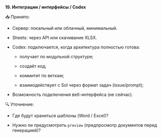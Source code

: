 **19. Интеграции / интерфейсы / Codex**

📥 Принято:

- Сервер: локальный или облачный, минимальный.

- Sheets: через API или скачивание XLSX.

- Codex: подключается, когда архитектура полностью готова:
  
  - получает по модульной структуре;
  
  - создаёт код;
  
  - коммитит по веткам;
  
  - взаимодействует с Sol через формат задач (issue/prompt);

- Возможность подключения веб-интерфейса (не сейчас).

🔍 Уточнение:

- Где будут храниться шаблоны (Word / Excel)?

- Нужно ли предусмотреть `preview` (предпросмотр документов перед генерацией)?
